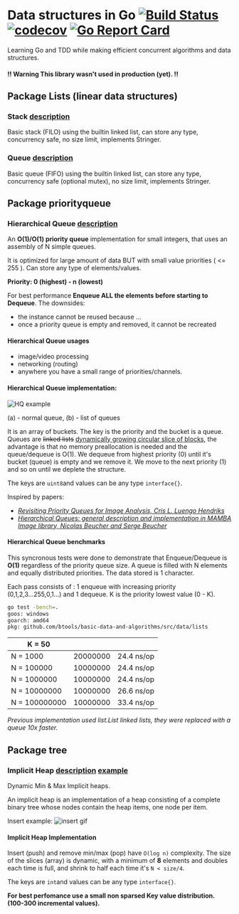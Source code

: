 # Data structures in Go [![Build Status](https://travis-ci.org/BTooLs/basic-data-and-algorithms.svg?branch=master)](https://travis-ci.org/BTooLs/basic-data-and-algorithms) [![codecov](https://codecov.io/gh/BTooLs/basic-data-and-algorithms/branch/master/graph/badge.svg)](https://codecov.io/gh/BTooLs/basic-data-and-algorithms) [![Go Report Card](https://goreportcard.com/badge/github.com/BTooLs/basic-data-and-algorithms)](https://goreportcard.com/report/github.com/BTooLs/basic-data-and-algorithms)
Learning Go and TDD while making efficient concurrent algorithms and data structures.

#### !! Warning This library wasn't used in production (yet). !!

## Package Lists (linear data structures)

### Stack [description](https://www.tutorialspoint.com/data_structures_algorithms/stack_algorithm.htm)
Basic stack (FILO) using the builtin linked list, can store any type, concurrency safe, no size limit, implements Stringer.

### Queue [description](https://www.tutorialspoint.com/data_structures_algorithms/dsa_queue.htm) 
Basic queue (FIFO) using the builtin linked list, can store any type, concurrency safe (optional mutex), no size limit, implements Stringer.

## Package priorityqueue

### Hierarchical Queue [description](https://www.researchgate.net/figure/261191274_fig1_Figure-1-Simple-queue-a-and-hierarchical-queue-b) 
An **O(1)/O(1) priority queue** implementation for small integers, that uses an assembly of N simple queues.

It is optimized for large amount of data BUT with small value priorities ( <= 255 ). Can store any type of elements/values. 

**Priority: 0 (highest) - n (lowest)**

For best performance **Enqueue ALL the elements before starting to Dequeue**.
The downsides:
- the instance cannot be reused because ...
- once a priority queue is empty and removed, it cannot be recreated
#### Hierarchical Queue usages 
* image/video processing
* networking (routing)
* anywhere you have a small range of priorities/channels.

#### Hierarchical Queue implementation:

![HQ example](https://www.researchgate.net/profile/Serge_Beucher/publication/261191274/figure/fig1/AS:296718022266884@1447754497479/Figure-1-Simple-queue-a-and-hierarchical-queue-b.png)

(a) - normal queue, (b) - list of queues

It is an array of buckets. The key is the priority and the bucket is a queue. Queues are ~~linked lists~~ [dynamically growing circular slice of blocks](https://github.com/karalabe/cookiejar/tree/master/collections/queue), the advantage is that no memory preallocation is needed and the queue/dequeue is O(1).
We dequeue from highest priority (0) until it's bucket (queue) is empty and we remove it. We move to the next priority (1) and so on until we deplete the structure.

The keys are ```uint8```and values can be any type ```interface{}```.

Inspired by papers:
- [*Revisiting Priority Queues for Image Analysis, Cris L. Luengo Hendriks*](http://www.cb.uu.se/~cris/Documents/Luengo2010a_preprint.pdf)
- [*Hierarchical Queues: general description and implementation in MAMBA Image library, Nicolas Beucher and Serge Beucher*](http://cmm.ensmp.fr/~beucher/publi/HQ_algo_desc.pdf)

#### Hierarchical Queue benchmarks
This syncronous tests were done to demonstrate that Enqueue/Dequeue is **O(1)** regardless of the priority queue size. A queue is filled with N elements and equally distributed priorities. The data stored is 1 character. 

Each pass consists of : 1 enqueue with increasing priority (0,1,2,3...255,0,1...) and 1 dequeue. K is the priority lowest value (0 - K). 

```bash
go test -bench=.
goos: windows
goarch: amd64
pkg: github.com/btools/basic-data-and-algorithms/src/data/lists
```

|K = 50 | | |
|---|:---:|:---:|
|N = 1000            |20000000               |24.4 ns/op|
|N = 100000          |10000000               |24.4 ns/op|
|N = 1000000         |10000000               |24.4 ns/op|
|N = 10000000        |10000000               |26.6 ns/op|
|N = 100000000       |10000000               |33.4 ns/op|

*Previous implementation used list.List linked lists, they were replaced with a queue 10x faster.*

## Package tree

### Implicit Heap [description](http://www.cs.princeton.edu/courses/archive/spr09/cos423/Lectures/i-heaps.pdf) [example](https://www.tutorialspoint.com/data_structures_algorithms/heap_data_structure.htm)
Dynamic Min & Max Implicit heaps.

An implicit heap is an implementation of a heap consisting of a complete binary tree whose
nodes contain the heap items, one node per item.

Insert example:
![insert gif](https://www.tutorialspoint.com/data_structures_algorithms/images/max_heap_animation.gif)

#### Implicit Heap Implementation
Insert (push) and remove min/max (pop) have ```O(log n)``` complexity. The size of the slices (array) is dynamic, with a minimum of **8** elements and doubles each time is full, and shrink to half each time it's ```N < size/4```.

The keys are ```int```and values can be any type ```interface{}```.

**For best perfomance use a small non sparsed Key value distribution. (100-300 incremental values).** 